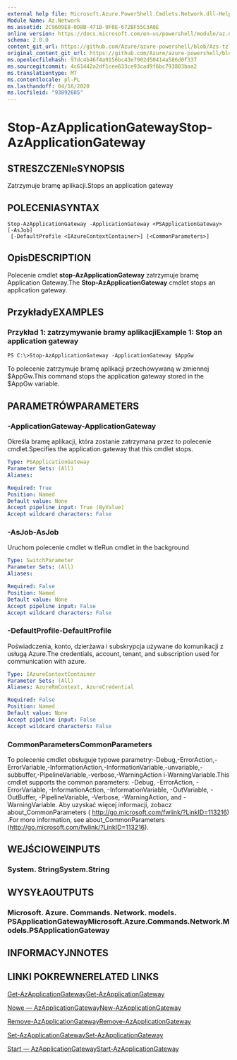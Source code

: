 ```yaml
---
external help file: Microsoft.Azure.PowerShell.Cmdlets.Network.dll-Help.xml
Module Name: Az.Network
ms.assetid: 2C9609E8-0D8B-471B-9F0E-672BF55C3A0E
online version: https://docs.microsoft.com/en-us/powershell/module/az.network/stop-azapplicationgateway
schema: 2.0.0
content_git_url: https://github.com/Azure/azure-powershell/blob/Azs-tzl/src/Network/Network/help/Stop-AzApplicationGateway.md
original_content_git_url: https://github.com/Azure/azure-powershell/blob/Azs-tzl/src/Network/Network/help/Stop-AzApplicationGateway.md
ms.openlocfilehash: 97dc4b46f4a9156bc43e7902d50414a586d0f337
ms.sourcegitcommit: 4c61442a2df1cee633ce93cad9f6bc793803baa2
ms.translationtype: MT
ms.contentlocale: pl-PL
ms.lasthandoff: 04/16/2020
ms.locfileid: "93892685"
---
```

# <span data-ttu-id="6003e-101">Stop-AzApplicationGateway</span><span class="sxs-lookup"><span data-stu-id="6003e-101">Stop-AzApplicationGateway</span></span>

## <span data-ttu-id="6003e-102">STRESZCZENIe</span><span class="sxs-lookup"><span data-stu-id="6003e-102">SYNOPSIS</span></span>
<span data-ttu-id="6003e-103">Zatrzymuje bramę aplikacji.</span><span class="sxs-lookup"><span data-stu-id="6003e-103">Stops an application gateway</span></span>

## <span data-ttu-id="6003e-104">POLECENIA</span><span class="sxs-lookup"><span data-stu-id="6003e-104">SYNTAX</span></span>

```
Stop-AzApplicationGateway -ApplicationGateway <PSApplicationGateway> [-AsJob]
 [-DefaultProfile <IAzureContextContainer>] [<CommonParameters>]
```

## <span data-ttu-id="6003e-105">Opis</span><span class="sxs-lookup"><span data-stu-id="6003e-105">DESCRIPTION</span></span>
<span data-ttu-id="6003e-106">Polecenie cmdlet **stop-AzApplicationGateway** zatrzymuje bramę Application Gateway.</span><span class="sxs-lookup"><span data-stu-id="6003e-106">The **Stop-AzApplicationGateway** cmdlet stops an application gateway.</span></span>

## <span data-ttu-id="6003e-107">Przykłady</span><span class="sxs-lookup"><span data-stu-id="6003e-107">EXAMPLES</span></span>

### <span data-ttu-id="6003e-108">Przykład 1: zatrzymywanie bramy aplikacji</span><span class="sxs-lookup"><span data-stu-id="6003e-108">Example 1: Stop an application gateway</span></span>
```
PS C:\>Stop-AzApplicationGateway -ApplicationGateway $AppGw
```

<span data-ttu-id="6003e-109">To polecenie zatrzymuje bramę aplikacji przechowywaną w zmiennej $AppGw.</span><span class="sxs-lookup"><span data-stu-id="6003e-109">This command stops the application gateway stored in the $AppGw variable.</span></span>

## <span data-ttu-id="6003e-110">PARAMETRÓW</span><span class="sxs-lookup"><span data-stu-id="6003e-110">PARAMETERS</span></span>

### <span data-ttu-id="6003e-111">-ApplicationGateway</span><span class="sxs-lookup"><span data-stu-id="6003e-111">-ApplicationGateway</span></span>
<span data-ttu-id="6003e-112">Określa bramę aplikacji, która zostanie zatrzymana przez to polecenie cmdlet.</span><span class="sxs-lookup"><span data-stu-id="6003e-112">Specifies the application gateway that this cmdlet stops.</span></span>

```yaml
Type: PSApplicationGateway
Parameter Sets: (All)
Aliases: 

Required: True
Position: Named
Default value: None
Accept pipeline input: True (ByValue)
Accept wildcard characters: False
```

### <span data-ttu-id="6003e-113">-AsJob</span><span class="sxs-lookup"><span data-stu-id="6003e-113">-AsJob</span></span>
<span data-ttu-id="6003e-114">Uruchom polecenie cmdlet w tle</span><span class="sxs-lookup"><span data-stu-id="6003e-114">Run cmdlet in the background</span></span>

```yaml
Type: SwitchParameter
Parameter Sets: (All)
Aliases: 

Required: False
Position: Named
Default value: None
Accept pipeline input: False
Accept wildcard characters: False
```

### <span data-ttu-id="6003e-115">-DefaultProfile</span><span class="sxs-lookup"><span data-stu-id="6003e-115">-DefaultProfile</span></span>
<span data-ttu-id="6003e-116">Poświadczenia, konto, dzierżawa i subskrypcja używane do komunikacji z usługą Azure.</span><span class="sxs-lookup"><span data-stu-id="6003e-116">The credentials, account, tenant, and subscription used for communication with azure.</span></span>

```yaml
Type: IAzureContextContainer
Parameter Sets: (All)
Aliases: AzureRmContext, AzureCredential

Required: False
Position: Named
Default value: None
Accept pipeline input: False
Accept wildcard characters: False
```

### <span data-ttu-id="6003e-117">CommonParameters</span><span class="sxs-lookup"><span data-stu-id="6003e-117">CommonParameters</span></span>
<span data-ttu-id="6003e-118">To polecenie cmdlet obsługuje typowe parametry:-Debug,-ErrorAction,-ErrorVariable,-InformationAction,-InformationVariable,-unvariable,-subbuffer,-PipelineVariable,-verbose,-WarningAction i-WarningVariable.</span><span class="sxs-lookup"><span data-stu-id="6003e-118">This cmdlet supports the common parameters: -Debug, -ErrorAction, -ErrorVariable, -InformationAction, -InformationVariable, -OutVariable, -OutBuffer, -PipelineVariable, -Verbose, -WarningAction, and -WarningVariable.</span></span> <span data-ttu-id="6003e-119">Aby uzyskać więcej informacji, zobacz about_CommonParameters ( http://go.microsoft.com/fwlink/?LinkID=113216) .</span><span class="sxs-lookup"><span data-stu-id="6003e-119">For more information, see about_CommonParameters (http://go.microsoft.com/fwlink/?LinkID=113216).</span></span>

## <span data-ttu-id="6003e-120">WEJŚCIOWE</span><span class="sxs-lookup"><span data-stu-id="6003e-120">INPUTS</span></span>

### <span data-ttu-id="6003e-121">System. String</span><span class="sxs-lookup"><span data-stu-id="6003e-121">System.String</span></span>

## <span data-ttu-id="6003e-122">WYSYŁA</span><span class="sxs-lookup"><span data-stu-id="6003e-122">OUTPUTS</span></span>

### <span data-ttu-id="6003e-123">Microsoft. Azure. Commands. Network. models. PSApplicationGateway</span><span class="sxs-lookup"><span data-stu-id="6003e-123">Microsoft.Azure.Commands.Network.Models.PSApplicationGateway</span></span>

## <span data-ttu-id="6003e-124">INFORMACYJN</span><span class="sxs-lookup"><span data-stu-id="6003e-124">NOTES</span></span>

## <span data-ttu-id="6003e-125">LINKI POKREWNE</span><span class="sxs-lookup"><span data-stu-id="6003e-125">RELATED LINKS</span></span>

[<span data-ttu-id="6003e-126">Get-AzApplicationGateway</span><span class="sxs-lookup"><span data-stu-id="6003e-126">Get-AzApplicationGateway</span></span>](./Get-AzApplicationGateway.md)

[<span data-ttu-id="6003e-127">Nowe — AzApplicationGateway</span><span class="sxs-lookup"><span data-stu-id="6003e-127">New-AzApplicationGateway</span></span>](./New-AzApplicationGateway.md)

[<span data-ttu-id="6003e-128">Remove-AzApplicationGateway</span><span class="sxs-lookup"><span data-stu-id="6003e-128">Remove-AzApplicationGateway</span></span>](./Remove-AzApplicationGateway.md)

[<span data-ttu-id="6003e-129">Set-AzApplicationGateway</span><span class="sxs-lookup"><span data-stu-id="6003e-129">Set-AzApplicationGateway</span></span>](./Set-AzApplicationGateway.md)

[<span data-ttu-id="6003e-130">Start — AzApplicationGateway</span><span class="sxs-lookup"><span data-stu-id="6003e-130">Start-AzApplicationGateway</span></span>](./Start-AzApplicationGateway.md)


